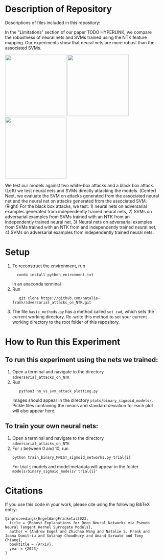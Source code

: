 # Description of Repository



Descriptions of files included in this repository:

In the "Limitations" section of our paper TODO HYPERLINK, we compare the robustness of neural nets and SVMs trained using the NTK feature mapping. Our experiments show that neural nets are more robust than the associated SVMs. 



<p float="left">
  <img src="plots_in_pNTK_paper/white_box.png" width="200" />
  <img src="plots_in_pNTK_paper\grey_box.png" width="200" /> 
  <img src="plots_in_pNTK_paper\black_box.png" width="200" />
</p>




We test our models against two white-box attacks and a black box attack. (Left) we test neural nets and SVMs directly attacking the models. (Center) Next, we evaluate the SVM on attacks generated from the associated neural net and the neural net on attacks generated from the associated SVM. (Right) For the black box attacks, we test: 1) neural nets on adversarial examples generated from independently trained neural nets, 2) SVMs on adversarial examples from SVMs trained with an NTK from an independently trained neural net, 3) Neural nets on adversarial examples from SVMs trained with an NTK from and independently trained neural net, 4) SVMs on adversarial examples from independently trained neural nets.  




# Setup



1. To reconstruct the environment, run
    ```
      conda install python_enironment.txt 
    ```
   in an anaconda terminal
2. Run
   ```
      git clone https://github.com/natalie-frank/adversarial_attacks_on_NTK.git
    ```
3. The file ``basic_methods.py`` has a method called  ``set_cwd``, which sets the current working directory. Re-write this method to set your current working directory to the root folder of this repository.

# How to Run this Experiment
## To run this experiment using the nets we trained:
1. Open a terminal and navigate to the directory ``adversarial_attacks_on_NTK``
2. Run 
   ```
      python3 nn_vs_svm_attack_plotting.py
   ```
   Images should appear in the directory ``plots/binary_sigmoid_models/``. Pickle files containing the means and standard deviation for each plot will also appear here.

## To train your own neural nets:
1. Open a terminal and navigate to the directory ``adversarial_attacks_on_NTK``
2. For ``i`` between 0 and 10, run
   ```
   python train_binary_MNIST_sigmoid_networks.py trial{i}
   ```
   For trial ``i`` models and model metadata will appear in the folder ``models/binary_sigmoid_models/'trial{i}'``


# Citations
If you use this code in your work, please cite using the following BibTeX entry:

```
@inproceedings{EngelWangFranketal2023,
  title = {Robust Explanations for Deep Neural Networks via Pseudo Neural Tangent Kernel Surrogate Models},
  author = {Andrew Engel and Zhichao Wang and Natalie S. Frank and Ioana Dumitriu and Sutanay Choudhury and Anand Sarwate and Tony Chiang},
  booktitle = {Arxiv},
  year = {2023}
}
```
